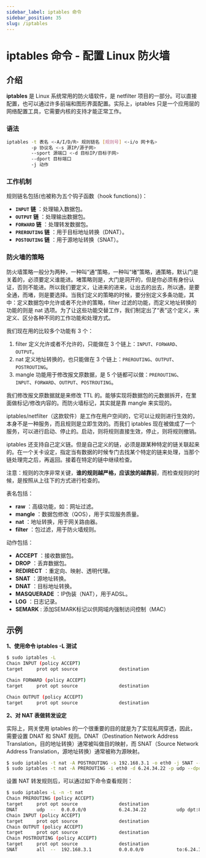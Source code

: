 ```yaml
---
sidebar_label: iptables 命令
sidebar_position: 35
slug: /iptables
---
```


# iptables 命令 - 配置 Linux 防火墙



## 介绍

**iptables** 是 Linux 系统常用的防火墙软件，是 netfilter 项目的一部分。可以直接配置，也可以通过许多前端和图形界面配置。实际上，iptables 只是一个应用层的网络配置工具，它需要内核的支持才能正常工作。

### 语法

```bash
iptables -t 表名 <-A/I/D/R> 规则链名 [规则号] <-i/o 网卡名> 
         -p 协议名 <-s 源IP/源子网> 
         --sport 源端口 <-d 目标IP/目标子网> 
         --dport 目标端口 
         -j 动作
```

### 工作机制

规则链名包括(也被称为五个钩子函数（hook functions）)：

- **`INPUT` 链** ：处理输入数据包。
- **`OUTPUT` 链** ：处理输出数据包。
- **`FORWARD` 链** ：处理转发数据包。
- **`PREROUTING` 链** ：用于目标地址转换（DNAT）。
- **`POSTOUTING` 链** ：用于源地址转换（SNAT）。

### 防火墙的策略

防火墙策略一般分为两种，一种叫“通”策略，一种叫“堵”策略，通策略，默认门是关着的，必须要定义谁能进。堵策略则是，大门是洞开的，但是你必须有身份认证，否则不能进。所以我们要定义，让进来的进来，让出去的出去，所以通，是要全通，而堵，则是要选择。当我们定义的策略的时候，要分别定义多条功能，其中：定义数据包中允许或者不允许的策略，filter 过滤的功能，而定义地址转换的功能的则是 nat 选项。为了让这些功能交替工作，我们制定出了“表”这个定义，来定义、区分各种不同的工作功能和处理方式。

我们现在用的比较多个功能有 3 个：

1. filter 定义允许或者不允许的，只能做在 3 个链上：`INPUT`、`FORWARD`、`OUTPUT`。
2. nat 定义地址转换的，也只能做在 3 个链上：`PREROUTING`、`OUTPUT`、`POSTROUTING`。
3. mangle 功能用于修改报文原数据，是 5 个链都可以做：`PREROUTING`、`INPUT`、`FORWARD`、`OUTPUT`、`POSTROUTING`。

我们修改报文原数据就是来修改 TTL 的。能够实现将数据包的元数据拆开，在里面做标记/修改内容的。而防火墙标记，其实就是靠 mangle 来实现的。

iptables/netfilter（这款软件）是工作在用户空间的，它可以让规则进行生效的，本身不是一种服务，而且规则是立即生效的。而我们 iptables 现在被做成了一个服务，可以进行启动、停止的。启动，则将规则直接生效，停止，则将规则撤销。

iptables 还支持自己定义链。但是自己定义的链，必须是跟某种特定的链关联起来的。在一个关卡设定，指定当有数据的时候专门去找某个特定的链来处理，当那个链处理完之后，再返回。接着在特定的链中继续检查。

注意：规则的次序非常关键，**谁的规则越严格，应该放的越靠前**，而检查规则的时候，是按照从上往下的方式进行检查的。

表名包括：

- **raw** ：高级功能，如：网址过滤。
- **mangle** ：数据包修改（QOS），用于实现服务质量。
- **nat** ：地址转换，用于网关路由器。
- **filter** ：包过滤，用于防火墙规则。

动作包括：

- **ACCEPT** ：接收数据包。
- **DROP** ：丢弃数据包。
- **REDIRECT** ：重定向、映射、透明代理。
- **SNAT** ：源地址转换。
- **DNAT** ：目标地址转换。
- **MASQUERADE** ：IP伪装（NAT），用于ADSL。
- **LOG** ：日志记录。
- **SEMARK** : 添加SEMARK标记以供网域内强制访问控制（MAC）



## 示例

**1、使用命令 iptables -L 测试**

```bash
$ sudo iptables -L
Chain INPUT (policy ACCEPT)
target     prot opt source               destination         

Chain FORWARD (policy ACCEPT)
target     prot opt source               destination         

Chain OUTPUT (policy ACCEPT)
target     prot opt source               destination
```

**2、对 NAT 表做转发设定**

实际上，网关使用 iptables 的一个很重要的目的就是为了实现私网穿透，因此，需要设置 DNAT 和 SNAT 规则。DNAT（Destination Network Address Translation，目的地址转换）通常被叫做目的映射，而 SNAT（Source Network Address Translation，源地址转换）通常被称为源映射。

```bash
$ sudo iptables -t nat -A POSTROUTING -s 192.168.3.1 -o eth0 -j SNAT --to-source 6.24.34.22
$ sudo iptables -t nat -A PREROUTING -i eth0 -d 6.24.34.22 -p udp --dport 8507 -j DNAT --to-destination 192.168.3.1:10012
```

设置 NAT 转发规则后，可以通过如下命令查看规则：

```bash
$ sudo iptables -L -n -t nat
Chain PREROUTING (policy ACCEPT)
target     prot opt source               destination         
DNAT       udp  --  0.0.0.0/0            6.24.34.22           udp dpt:8507 to:192.168.3.1:10012
Chain INPUT (policy ACCEPT)
target     prot opt source               destination         
Chain OUTPUT (policy ACCEPT)
target     prot opt source               destination         
Chain POSTROUTING (policy ACCEPT)
target     prot opt source               destination         
SNAT       all  --  192.168.3.1          0.0.0.0/0            to:6.24.34.22
```





